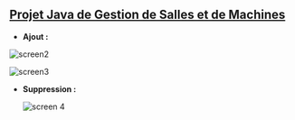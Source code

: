 ## <u>**Projet Java de Gestion de Salles et de Machines**</u>
- **Ajout :**

![screen2](https://github.com/ayouboifikEnsaj/Tp_Servelet/assets/107751911/cc49763b-100e-4a0b-88b9-45f2c5d476b7)


![screen3](https://github.com/ayouboifikEnsaj/Tp_Servelet/assets/107751911/243878a3-5431-4c06-92c7-c223569400d4)


- **Suppression :**


  ![screen 4](https://github.com/ayouboifikEnsaj/Tp_Servelet/assets/107751911/07059810-15c8-435c-913c-f3eb65e09cb9)

  
  
